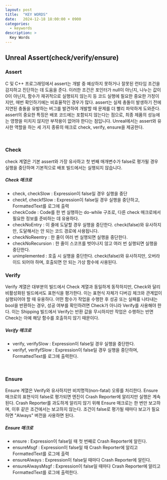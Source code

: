 ```yaml
---
layout: post
title:  "KEY WORDS"
date:   2024-12-18 18:00:00 + 0900
categories:
  - keywords
description: >
  Key Words
---
```

## Unreal Assert(check/verify/ensure)

### Assert

C 및 C++ 프로그래밍에서 assert는 개발 중 예상하지 못하거나 잘못된 런타임 조건을 감지하고 진단하는 데 도움을 준다. 이러한 조건은 포인터가 null이 아닌지, 나누는 값이 0이 아닌지, 함수가 재귀적으로 실행되지 않는지 등 코드 실행에 필요한 중요한 가정이지만, 매번 확인하기에는 비효율적인 경우가 많다. assert는 실제 충돌이 발생하기 전에 지연된 충돌을 유발하는 버그를 발견하여 개발할 때 문제를 더 빨리 파악하게 도와준다. assert의 중요한 특징은 배포 코드에는 포함되지 않는다는 점으로, 최종 제품의 성능에는 영향을 미치지 않지만 부작용이 없어야 한다는 점입니다. 
Unreal에서는 assert와 유사한 역할을 하는 세 가지 종류의 매크로 check, verify, ensure을 제공한다.

<br/>

### Check

check 계열은 기본 assert와 가장 유사하고 첫 번째 매개변수가 false로 평가될 경우 실행을 중단하며 기본적으로 배포 빌드에서는 실행되지 않습니다. 

##### Check 매크로
- check, checkSlow : Expression이 false일 경우 실행을 중단
- checkf, checkfSlow : Expression이 false일 경우 실행을 중단하고, FormattedText를 로그에 출력
- checkCode : Code를 한 번 실행하는 do-while 구조로, 다른 check 매크로에서 필요한 정보를 준비하는 데 유용하다.
- checkNoEntry : 이 줄에 도달할 경우 실행을 중단한다. check(false)와 유사하지만, 도달해서는 안 되는 코드 경로에 사용됩니다.
- checkNoReentry : 한 줄이 여러 번 실행되면 실행을 중단한다.
- checkNoRecursion : 한 줄이 스코프를 벗어나지 않고 여러 번 실행되면 실행을 중단한다.
- unimplemented : 호출 시 실행을 중단한다. check(false)와 유사하지만, 오버라이드 되어야 하며, 호출되면 안 되는 가상 함수에 사용된다.

### Verify 

Verify 계열은 대부분의 빌드에서 Check 계열과 동일하게 동작하지만, Check와 달리 비활성화된 빌드에서도 표현식을 평가한다. 이는 표현식 자체가 디버깅 체크와 관계없이 실행되어야 할 때 유용하다. 어떤 함수가 작업을 수행한 후 성공 또는 실패를 나타내는 bool을 반환하는 경우, 성공 여부를 확인하려면 Check가 아니라 Verify를 사용해야 한다. 이는 Shipping 빌드에서 Verify는 반환 값을 무시하지만 작업은 수행하는 반면 Check는 아예 해당 함수를 호출하지 않기 때문이다.

##### Verify 매크로
- verify, verifySlow : Expression이 false일 경우 실행을 중단한다.
- verifyf, verifyfSlow : Expression이 false일 경우 실행을 중단하며, FormattedText를 로그에 출력한다.

<br/>

### Ensure

Ensure 계열은 Verify와 유사하지만 비치명적(non-fatal) 오류를 처리한다. Ensure 매크로의 표현식이 false로 평가되면 엔진이 Crash Reporter에 알리지만 실행은 계속된다. Crash Reporter를 과도하게 알리지 않기 위해 Ensure 매크로는 한 번만 보고하며, 이후 같은 조건에서는 보고하지 않는다. 조건이 false로 평가될 때마다 보고가 필요하면 "Always" 버전을 사용하면 된다.

##### Ensure 매크로
- ensure : Expression이 false일 때 첫 번째로 Crash Reporter에 알린다.
- ensureMsgf : Expression이 false일 때 Crash Reporter에 알리고 FormattedText를 로그에 출력
- ensureAlways : Expression이 false일 때마다 Crash Reporter에 알린다.
- ensureAlwaysMsgf : Expression이 false일 때마다 Crash Reporter에 알리고 FormattedText를 로그에 출력한다.